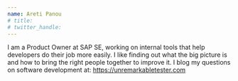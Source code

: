 ```yaml
---
name: Areti Panou
# title: 
# twitter_handle: 
---
```

I am a Product Owner at SAP SE, working on internal tools that help developers do their job more easily. I like finding out what the big picture is and how to bring the right people together to improve it. I blog my questions on software development at: https://unremarkabletester.com
